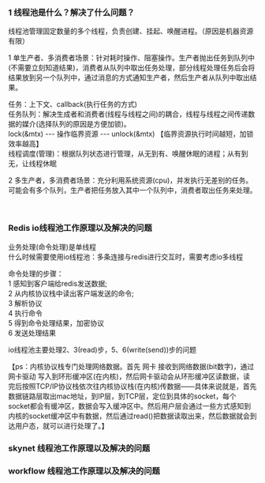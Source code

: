 ### 1 线程池是什么？解决了什么问题？

线程池管理固定数量的多个线程，负责创建、挂起、唤醒进程。（原因是机器资源有限）     <br>

1 单生产者、多消费者场景：针对耗时操作、阻塞操作。生产者抛出任务到队列中(不需要立刻知道结果)，消费者从队列中取出任务处理，部分线程处理任务后会将结果放到另一个队列中，通过消息的方式通知生产者，然后生产者从队列中取出结果。     <br>

任务：上下文、callback(执行任务的方式)   <br>
任务队列：解决生成者和消费者(线程与线程之间)的耦合，线程与线程之间传递数据的媒介(选择队列的原因是方便加锁)。   <br>
         lock(&mtx) --- 操作临界资源 --- unlock(&mtx)   【临界资源执行时间越短，加锁效率越高】    <br>
线程调度(管理)：根据队列状态进行管理，从无到有、唤醒休眠的进程；从有到无，让线程休眠   <br>

2 多生产者，多消费者场景：充分利用系统资源(cpu)，并发执行无差别的任务。可能会有多个队列，生产者把任务放入其中一个队列中，消费者取出任务来处理。     <br>

<br/>

### Redis io线程池工作原理以及解决的问题

业务处理(命令处理)是单线程    <br>
什么时候需要使用io线程池：多条连接与redis进行交互时，需要考虑io多线程     <br>

命令处理的步骤：    <br>
1 感知到客户端给redis发送数据;     <br>
2 从内核协议栈中读出客户端发送的命令;   <br>
3 解析协议     <br>
4 执行命令    <br>
5 得到命令处理结果，加密协议    <br>
6 发送处理结果     <br>

io线程池主要处理2、3(read)步，5、6(write(send))步的问题      <br>


【ps：内核协议栈专门处理网络数据。首先 网卡 接收到网络数据(bit数字)，通过 网卡驱动 写入到环形缓冲区(在内核)，然后网卡驱动会从环形缓冲区读数据，读完后按照TCP/IP协议栈依次往内核协议栈(在内核)传数据——具体来说就是，首先数据链路层取出mac地址，到IP层，到TCP层，定位到具体的socket，每个socket都会有缓冲区，数据会写入缓冲区中。然后用户层会通过一些方式感知到内核的socket缓冲区中有数据，然后通过read()把数据读取出来，然后数据就会到达用户态，就可以进行处理了。】    <br>


### skynet 线程池工作原理以及解决的问题





### workflow 线程池工作原理以及解决的问题





